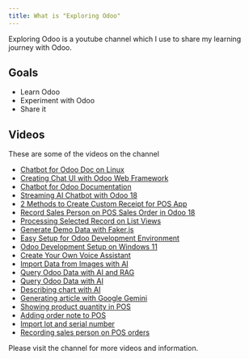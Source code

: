 ```yaml
---
title: What is "Exploring Odoo"
---
```

Exploring Odoo is a youtube channel which I use to share my learning journey with Odoo.

## Goals
* Learn Odoo
* Experiment with Odoo
* Share it

## Videos
These are some of the videos on the channel
* [Chatbot for Odoo Doc on Linux](https://youtu.be/dogjC_0P53A)
* [Creating Chat UI with Odoo Web Framework](https://youtu.be/8cAYIla4iIk)
* [Chatbot for Odoo Documentation](https://youtu.be/1myU8sfjdHk)
* [Streaming AI Chatbot with Odoo 18](https://youtu.be/Rc2zlWdcZ1o)
* [2 Methods to Create Custom Receipt for POS App](https://youtu.be/I4ERKHXiVuc)
* [Record Sales Person on POS Sales Order in Odoo 18](https://youtu.be/UdQpSvrFRSs)
* [Processing Selected Record on List Views](https://youtu.be/rQGw_lmb_sQ)
* [Generate Demo Data with Faker.js](https://youtu.be/JysFpMTfwok)
* [Easy Setup for Odoo Development Environment](https://youtu.be/NVMzVz8RzZY)
* [Odoo Development Setup on Windows 11](https://youtu.be/wWnZu7-63jU)
* [Create Your Own Voice Assistant](https://youtu.be/PeVl-YiaHJA)
* [Import Data from Images with AI](https://youtu.be/-pbfhXSFnhc)
* [Query Odoo Data with AI and RAG](https://youtu.be/4ixLuLNDYrU)
* [Query Odoo Data with AI](https://youtu.be/AfVAMWei_7k)
* [Describing chart with AI](https://youtu.be/2ikUMYwdXR0)
* [Generating article with Google Gemini](https://youtu.be/BI0v8vTWpAU)
* [Showing product quantity in POS](https://youtu.be/YGzkzUuZM7M)
* [Adding order note to POS](https://youtu.be/BZCCtlRqor4)
* [Import lot and serial number](https://youtu.be/rTGP9mTi1Hg)
* [Recording sales person on POS orders](https://youtu.be/rlMFo8PjNrs)

Please visit the channel for more videos and information.